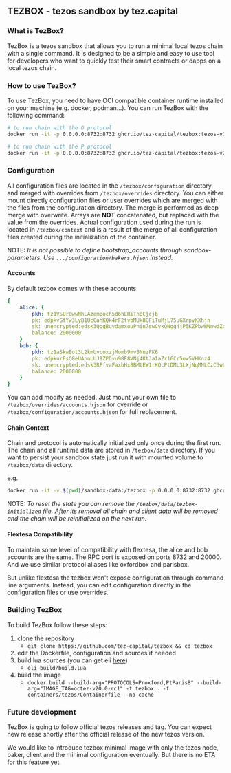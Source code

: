 ## TEZBOX - tezos sandbox by tez.capital

### What is TezBox?

TezBox is a tezos sandbox that allows you to run a minimal local tezos chain with a single command. It is designed to be a simple and easy to use tool for developers who want to quickly test their smart contracts or dapps on a local tezos chain.

### How to use TezBox?

To use TezBox, you need to have OCI compatible container runtime installed on your machine (e.g. docker, podman...). You can run TezBox with the following command:

```bash
# to run chain with the O protocol
docker run -it -p 0.0.0.0:8732:8732 ghcr.io/tez-capital/tezbox:tezos-v19.1 oxfordbox

# to run chain with the P protocol
docker run -it -p 0.0.0.0:8732:8732 ghcr.io/tez-capital/tezbox:tezos-v20.0-rc1 parisbox
```

### Configuration

All configuration files are located in the `/tezbox/configuration` directory and merged with overrides from `/tezbox/overrides` directory. You can either mount directly configuration files or user overrides which are merged with the files from the configuration directory. The merge is performed as deep merge with overwrite. Arrays are **NOT** concatenated, but replaced with the value from the overrides. Actual configuration used during the run is located in `/tezbox/context` and is a result of the merge of all configuration files created during the initialization of the container.

NOTE: *It is not possible to define bootstrap_accounts through sandbox-parameters. Use `.../configuration/bakers.hjson` instead.*

#### Accounts

By default tezbox comes with these accounts: 
```yaml
{
    alice: {
        pkh: tz1VSUr8wwNhLAzempoch5d6hLRiTh8Cjcjb
        pk: edpkvGfYw3LyB1UcCahKQk4rF2tvbMUk8GFiTuMjL75uGXrpvKXhjn
        sk: unencrypted:edsk3QoqBuvdamxouPhin7swCvkQNgq4jP5KZPbwWNnwdZpSpJiEbq
        balance: 2000000
    }
    bob: {
        pkh: tz1aSkwEot3L2kmUvcoxzjMomb9mvBNuzFK6
        pk: edpkurPsQ8eUApnLUJ9ZPDvu98E8VNj4KtJa1aZr16Cr5ow5VHKnz4
        sk: unencrypted:edsk3RFfvaFaxbHx8BMtEW1rKQcPtDML3LXjNqMNLCzC3wLC1bWbAt
        balance: 2000000
    }
}
```
You can add modify as needed. Just mount your own file to `/tezbox/overrides/accounts.hjson` for override or `/tezbox/configuration/accounts.hjson` for full replacement.

#### Chain Context

Chain and protocol is automatically initialized only once during the first run. The chain and all runtime data are stored in `/tezbox/data` directory. If you want to persist your sandbox state just run it with mounted volume to `/tezbox/data` directory.

e.g.
```bash
docker run -it -v $(pwd)/sandbox-data:/tezbox -p 0.0.0.0:8732:8732 ghcr.io/tez-capital/tezbox:tezos-v19.1 oxfordbox
```

NOTE: *To reset the state you can remove the `/tezbox/data/tezbox-initialized` file. After its removal all chain and client data will be removed and the chain will be reinitialized on the next run.*

#### Flextesa Compatibility

To maintain some level of compatibility with flextesa, the alice and bob accounts are the same. The RPC port is exposed on ports 8732 and 20000. And we use similar protocol aliases like oxfordbox and parisbox.

But unlike flextesa the tezbox won't expose configuration through command line arguments. Instead, you can edit configuration directly in the configuration files or use overrides.

### Building TezBox

To build TezBox follow these steps:

1. clone the repository
   - `git clone https://github.com/tez-capital/tezbox && cd tezbox`
2. edit the Dockerfile, configuration and sources if needed
3. build lua sources (you can get eli [here](https://github.com/alis-is/eli/releases))
   - `eli build/build.lua`
4. build the image
   - `docker build --build-arg="PROTOCOLS=Proxford,PtParisB" --build-arg="IMAGE_TAG=octez-v20.0-rc1" -t tezbox . -f  containers/tezos/Containerfile --no-cache`

### Future development

TezBox is going to follow official tezos releases and tag. You can expect new release shortly after the official release of the new tezos version.

We would like to introduce tezbox minimal image with only the tezos node, baker, client and the minimal configuration eventually. But there is no ETA for this feature yet.